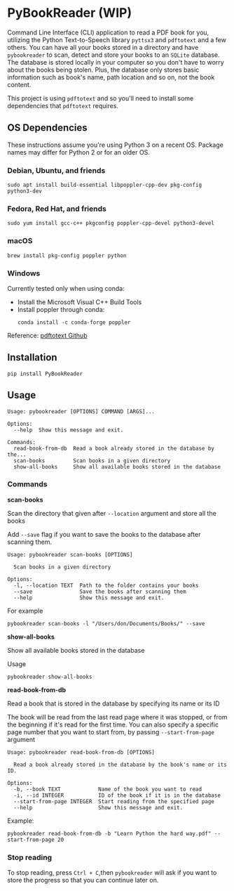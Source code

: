 # PyBookReader (WIP)

Command Line Interface (CLI) application to read a PDF book for you, utilizing the Python Text-to-Speech library `pyttsx3` and `pdftotext` and a few others.
You can have all your books stored in a directory and have `pybookreader` to scan, detect and store your books to an `SQLite` database. The database is stored locally in your computer so you don't have to worry about the books being stolen. Plus, the database only stores basic information such as book's name, path location and so on, not the book content.

This project is using `pdftotext` and so you'll need to install some dependencies that `pdftotext` requires.
## OS Dependencies

These instructions assume you're using Python 3 on a recent OS. Package names
may differ for Python 2 or for an older OS.

### Debian, Ubuntu, and friends

```
sudo apt install build-essential libpoppler-cpp-dev pkg-config python3-dev
```

### Fedora, Red Hat, and friends

```
sudo yum install gcc-c++ pkgconfig poppler-cpp-devel python3-devel
```

### macOS

```
brew install pkg-config poppler python
```

### Windows

Currently tested only when using conda:

 - Install the Microsoft Visual C++ Build Tools
 - Install poppler through conda:
   ```
   conda install -c conda-forge poppler
   ```

Reference: [pdftotext Github](https://github.com/jalan/pdftotext)

## Installation

```
pip install PyBookReader
```

## Usage

```
Usage: pybookreader [OPTIONS] COMMAND [ARGS]...

Options:
  --help  Show this message and exit.

Commands:
  read-book-from-db  Read a book already stored in the database by the...
  scan-books         Scan books in a given directory
  show-all-books     Show all available books stored in the database
```

### Commands

**scan-books**

Scan the directory that given after `--location` argument and store all the books

Add `--save` flag if you want to save the books to the database after scanning them.

```
Usage: pybookreader scan-books [OPTIONS]

  Scan books in a given directory

Options:
  -l, --location TEXT  Path to the folder contains your books
  --save               Save the books after scanning them
  --help               Show this message and exit.
```

For example

```
pybookreader scan-books -l "/Users/don/Documents/Books/" --save
```

**show-all-books**

Show all available books stored in the database

Usage

```
pybookreader show-all-books
```


**read-book-from-db**

Read a book that is stored in the database by specifying its name or its ID

The book will be read from the last read page where it was stopped, or from the beginning if it's read for the first time.
You can also specify a specific page number that you want to start from, by passing `--start-from-page` argument

```
Usage: pybookreader read-book-from-db [OPTIONS]

  Read a book already stored in the database by the book's name or its ID.

Options:
  -b, --book TEXT            Name of the book you want to read
  -i, --id INTEGER           ID of the book if it is in the database
  --start-from-page INTEGER  Start reading from the specified page
  --help                     Show this message and exit.
```

Example:

```
pybookreader read-book-from-db -b "Learn Python the hard way.pdf" --start-from-page 20
```

### Stop reading

To stop reading, press `Ctrl + C`,then `pybookreader` will ask if you want to store the progress so that you can continue later on.